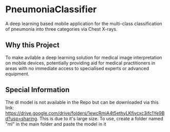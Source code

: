 # PneumoniaClassifier
A deep learning based mobile application for the multi-class classification of pneumonia into three categories via Chest X-rays. 
## Why this Project
To make avilable a deep learning solution for medical image interpretation on mobile devices, potentially providing aid for medical practitioners in areas with no immediate access to specialised experts or advanced equipment.
## Special Information
The dl model is not available in the Repo but can be downloaded via this link: https://drive.google.com/drive/folders/1ewcRmiA4t5ethyLKfjvcxc3ifc1Ye9Bd?usp=sharing. This is due to it's large size.
To use, create a folder named "ml" in the main folder and paste the model in it
